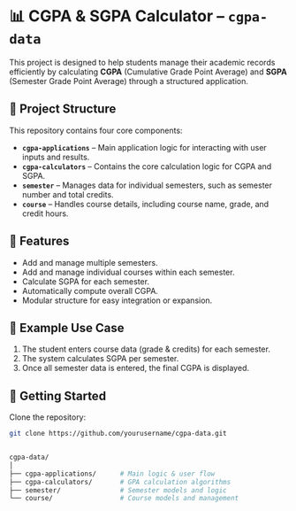 # 📊 CGPA & SGPA Calculator – `cgpa-data`

This project is designed to help students manage their academic records efficiently by calculating **CGPA** (Cumulative Grade Point Average) and **SGPA** (Semester Grade Point Average) through a structured application.

## 🔧 Project Structure

This repository contains four core components:

- **`cgpa-applications`** – Main application logic for interacting with user inputs and results.
- **`cgpa-calculators`** – Contains the core calculation logic for CGPA and SGPA.
- **`semester`** – Manages data for individual semesters, such as semester number and total credits.
- **`course`** – Handles course details, including course name, grade, and credit hours.

## 🎯 Features


- Add and manage multiple semesters.
- Add and manage individual courses within each semester.
- Calculate SGPA for each semester.
- Automatically compute overall CGPA.
- Modular structure for easy integration or expansion.



## 🧪 Example Use Case

1. The student enters course data (grade & credits) for each semester.
2. The system calculates SGPA per semester.
3. Once all semester data is entered, the final CGPA is displayed.

## 🚀 Getting Started

Clone the repository:

```bash
git clone https://github.com/yourusername/cgpa-data.git


cgpa-data/
│
├── cgpa-applications/      # Main logic & user flow
├── cgpa-calculators/       # GPA calculation algorithms
├── semester/               # Semester models and logic
└── course/                 # Course models and management
